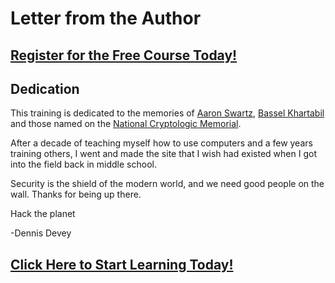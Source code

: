 # Letter from the Author
##  [Register for the Free Course Today!](https://roppers.thinkific.com/courses/computing-fundamentals)
## Dedication
This training is dedicated to the memories of [Aaron Swartz](https://en.wikipedia.org/wiki/Aaron_Swartz), [Bassel Khartabil](https://en.wikipedia.org/wiki/Bassel_Khartabil) and those named on the [National Cryptologic Memorial](https://www.nsa.gov/about/cryptologic-heritage/cryptologic-memorial/cryptologic-memorial-list.shtml).



After a decade of teaching myself how to use computers and a few years training others, I went and made the site that I wish had existed when I got into the field back in middle school.

Security is the shield of the modern world, and we need good people on the wall. Thanks for being up there.

Hack the planet

-Dennis Devey
##  [Click Here to Start Learning Today!](https://roppers.thinkific.com/courses/computing-fundamentals)
